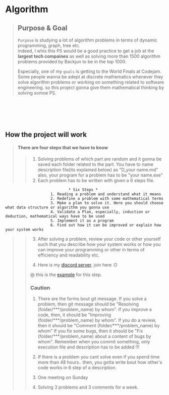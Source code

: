 # Algorithm

> ## Purpose & Goal
> `Purpose` is studying a lot of algorithm problems in terms of dynamic programming, graph, tree etc.  
> indeed, I whis this PS would be a good practice to get a job at the **largest tech compaines** as well as
> solving more than 1500 algorithm problems provided by Backjun to be in the top 1000.
> 
> Especially, one of my `goals` is getting to the World Finals at Codejam. Some people wanna be adept at discrete mathematics 
> whenever they solve algorithm problems or working on something related to software engineering. so this project gonna give them
> mathematical thinking by solving somoe PS.  


<br />
<br />
<br />
<br />
   
## How the project will work

> #### There are four steps that we have to know
>
>
>> 1. Solving problems of which part are random and it gonna be saved each folder related to the part. You have to name description file(its explained below) as "D_your name.md" also, your program for a problem has to be "your name.exe"
>> 2. Each problem has to be written with given a 6 steps file. 
>>	
```						  
							* Six Steps *
					1. Reading a problem and understand what it means
					2. Redefine a problem with some mathematical terms
					3. Make a plan to solve it. Here you should choose what data structure or algorithm you gonna use
					4. Validate a Plan, especially, induction or deduction, mathematical ways have to be used
					5. Implement it as a program
					6. Find out how it can be improved or explain how your system works 
```
>>
>> 3. After solving a problem, review your code or other yourself such that you describe how your system works or how you can improve your programming or other in terms of efficiency and readability etc.
>>
>> 4. Here is my [discord server](https://discord.gg/f3trPxu), join here :D
>>
>>
>> @ this is the [example](https://github.com/DevStevenLee/Algorithm/tree/master/BinarySearch/WeightLimit_1939) for this step.
>>
>>
>> ### Caution
>> 1. There are the forms bout git message. If you solve a problem, then git message should be "Resolving (folder/\*\*\*/problem_name) by whom". If you improve a code, then, it should be "Improving (folder/\*\*\*/problem_name) by whom". If you do a review, then it should be "Comment (folder/\*\*\*/problem_name) by whom" If you fix some bugs, then it should be "Fix (folder/\*\*\*/problem_name) about a content of bugs by whom". Remember when you commit something, only execution file and description has to be added !!!
>>
>>
>> 2. If there is a problem you cant solve even if you spend time more than 48 hours.. then, you gotta write bout how other's code works in 6 step of a description.
>>
>>
>> 3. One meeting on Sunday
>>
>>
>> 4. Solving 3 problems and 3 comments for a week.
>>




